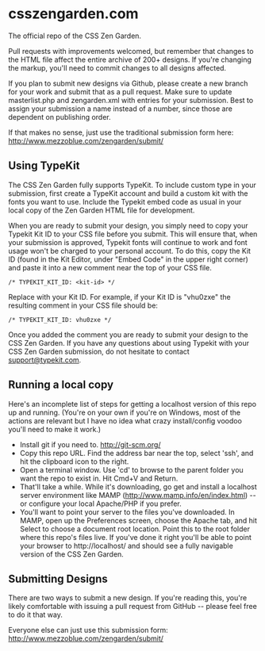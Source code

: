 # csszengarden.com

The official repo of the CSS Zen Garden.

Pull requests with improvements welcomed, but remember that changes to the
HTML file affect the entire archive of 200+ designs. If you're changing the
markup, you'll need to commit changes to all designs affected.

If you plan to submit new designs via Github, please create a new branch for
your work and submit that as a pull request. Make sure to update
masterlist.php and zengarden.xml with entries for your submission. Best to
assign your submission a name instead of a number, since those are dependent
on publishing order.

If that makes no sense, just use the traditional submission form here: 
http://www.mezzoblue.com/zengarden/submit/

## Using TypeKit

The CSS Zen Garden fully supports TypeKit. To include custom type in your
submission, first create a TypeKit account and build a custom kit with the
fonts you want to use. Include the Typekit embed code as usual in your local
copy of the Zen Garden HTML file for development.

When you are ready to submit your design, you simply need to copy your Typekit
Kit ID to your CSS file before you submit. This will ensure that, when your
submission is approved, Typekit fonts will continue to work and font usage
won't be charged to your personal account. To do this, copy the Kit ID (found
in the Kit Editor, under "Embed Code" in the upper right corner) and paste it
into a new comment near the top of your CSS file.

    /* TYPEKIT_KIT_ID: <kit-id> */

Replace <kit-id> with your Kit ID. For example, if your Kit ID is "vhu0zxe" 
the resulting comment in your CSS file should be:

    /* TYPEKIT_KIT_ID: vhu0zxe */

Once you added the comment you are ready to submit your design to the CSS Zen
Garden. If you have any questions about using Typekit with your CSS Zen Garden
submission, do not hesitate to contact support@typekit.com.

## Running a local copy

Here's an incomplete list of steps for getting a localhost version of this
repo up and running. (You're on your own if you're on Windows, most of the
actions are relevant but I have no idea what crazy install/config voodoo
you'll need to make it work.)

* Install git if you need to. http://git-scm.org/
* Copy this repo URL. Find the address bar near the top, select 'ssh', and hit
  the clipboard icon to the right.
* Open a terminal window. Use 'cd' to browse to the parent folder you want the 
  repo to exist in. Hit Cmd+V and Return.
* That'll take a while. While it's downloading, go get and install a localhost 
  server environment like MAMP (http://www.mamp.info/en/index.html) -- or 
  configure your local Apache/PHP if you prefer.
* You'll want to point your server to the files you've downloaded. In MAMP, 
  open up the Preferences screen, choose the Apache tab, and hit Select to 
  choose a document root location. Point this to the root folder where this
  repo's files live. If you've done it right you'll be able to point your 
  browser to http://localhost/ and should see a fully navigable version of the
  CSS Zen Garden.

## Submitting Designs

There are two ways to submit a new design. If you're reading this, you're
likely comfortable with issuing a pull request from GitHub -- please feel free
to do it that way. 

Everyone else can just use this submission form: 
http://www.mezzoblue.com/zengarden/submit/